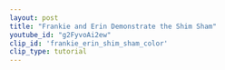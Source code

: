 ```yaml
---
layout: post
title: "Frankie and Erin Demonstrate the Shim Sham"
youtube_id: "g2FyvoAi2ew"
clip_id: 'frankie_erin_shim_sham_color'
clip_type: tutorial
---
```


